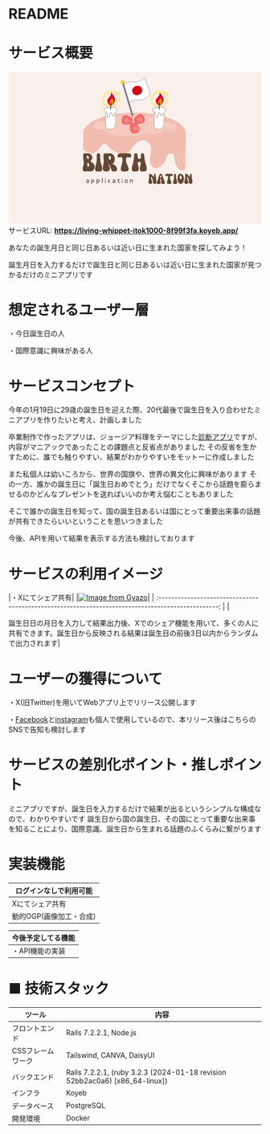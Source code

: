 # README

# サービス概要
![birthnation](app/assets/images/default_ogp.png)
サービスURL: **https://living-whippet-itok1000-8f99f3fa.koyeb.app/**

あなたの誕生月日と同じ日あるいは近い日に生まれた国家を探してみよう！

誕生月日を入力するだけで誕生日と同じ日あるいは近い日に生まれた国家が見つかるだけのミニアプリです

# 想定されるユーザー層
・今日誕生日の人

・国際意識に興味がある人

# サービスコンセプト
今年の1月19日に29歳の誕生日を迎えた際、20代最後で誕生日を入り合わせたミニアプリを作りたいと考え、計画しました

卒業制作で作ったアプリは、ジョージア料理をテーマにした[診断アプリ](https://gamarjoba.jp/)ですが、内容がマニアックであったことの課題点と反省点がありました
その反省を生かすために、誰でも触りやすい、結果がわかりやすいをモットーに作成しました

また私個人は幼いころから、世界の国旗や、世界の異文化に興味があります
その一方、誰かの誕生日に「誕生日おめでとう」だけでなくそこから話題を膨らませるのかどんなプレゼントを送ればいいのか考え悩むこともありました

そこで誰かの誕生日を知って、国の誕生日あるいは国にとって重要出来事の話題が共有できたらいいということを思いつきました

今後、APIを用いて結果を表示する方法も検討しております

# サービスの利用イメージ
|・Xにてシェア共有|
|[![Image from Gyazo](https://i.gyazo.com/32779e61ff8d85df170aa135c134aea2.png)](https://gyazo.com/32779e61ff8d85df170aa135c134aea2)|
| :------------------------------------------------------------------------------------------------: |
|<p align="left">誕生日日の月日を入力して結果出力後、Xでのシェア機能を用いて、多くの人に共有できます。誕生日から反映される結果は誕生日の前後3日以内からランダムで出力されます|

# ユーザーの獲得について
・X(旧Twitter)を用いてWebアプリ上でリリース公開します

・[Facebook](https://ja-jp.facebook.com/people/%E4%BC%8A%E8%97%A4%E5%81%A5%E5%A4%AA/pfbid0qTUGyTWXz25SVuS13YzG1G9jjtxvKQS9i6cuABJtmjcE3wD2pyQQmEQHQA8XquTgl/)と[instagram](https://www.instagram.com/uotiatnek2525/?igsh=OGQ5ZDc2ODk2ZA%3D%3D&utm_source=qr)も個人で使用しているので、本リリース後はこちらのSNSで告知も検討します


# サービスの差別化ポイント・推しポイント
ミニアプリですが、誕生日を入力するだけで結果が出るというシンプルな構成なので、わかりやすいです
誕生日から国の誕生日、その国にとって重要な出来事を知ることにより、国際意識、誕生日から生まれる話題のふくらみに繋がります

# 実装機能
|ログインなしで利用可能|
| -------- |
|Xにてシェア共有|
|動的OGP(画像加工・合成)|

|今後予定してる機能|
| -------- |
|・API機能の実装|

# ■ 技術スタック
|ツール| 内容 |
| -------- | -------- |
|フロントエンド| Rails 7.2.2.1, Node.js|
|CSSフレームワーク|Tailswind, CANVA, DaisyUI|
|バックエンド| Rails 7.2.2.1, (ruby 3.2.3 (2024-01-18 revision 52bb2ac0a6) [x86_64-linux])|
|インフラ| Koyeb|
|データベース| PostgreSQL|
|開発環境|Docker|